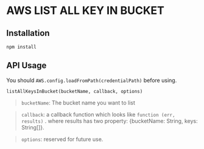 # AWS LIST ALL KEY IN BUCKET

## Installation

```
npm install
```


## API Usage

You should `AWS.config.loadFromPath(credentialPath)` before using.

` listAllKeysInBucket(bucketName, callback, options) `

> `bucketName`: The bucket name you want to list

> `callback`: a callback function which looks like `function (err, results)` . where results has two property: {bucketName: String, keys: String[]}.

> `options`: reserved for future use.
